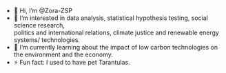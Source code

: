 - 👋 Hi, I’m @Zora-ZSP
- 👀 I’m interested in data analysis, statistical hypothesis testing, social science research,<br>
      politics and international relations, climate justice and renewable energy systems/ technologies.
- 🌱 I’m currently learning about the impact of low carbon technologies on the environment and the economy.
- ⚡ Fun fact: I used to have pet Tarantulas.

<!---
Zora-SP/Zora-SP is a ✨ special ✨ repository because its `README.md` (this file) appears on your GitHub profile.
You can click the Preview link to take a look at your changes.
--->
